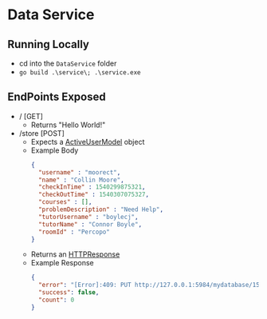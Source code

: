 # Data Service

## Running Locally

- cd into the `DataService` folder
- `go build .\service\; .\service.exe`  

## EndPoints Exposed

- / [GET]
  - Returns "Hello World!"
- /store [POST]
  - Expects a [ActiveUserModel](models/ActiveUserModel.go) object
  - Example Body
    ```json
    {
      "username" : "moorect",
      "name" : "Collin Moore",
      "checkInTime" : 1540299875321,
      "checkOutTime" : 1540307075327,
      "courses" : [],
      "problemDescription" : "Need Help",
      "tutorUsername" : "boylecj",
      "tutorName" : "Connor Boyle",
      "roomId" : "Percopo"
    }
    ```
  - Returns an [HTTPResponse](models/HTTPResponse.go)
  - Example Response
    ```json
    {
      "error": "[Error]:409: PUT http://127.0.0.1:5984/mydatabase/1540299875321moorect - conflict Document update conflict.\n",
      "success": false,
      "count": 0
    }
    ```